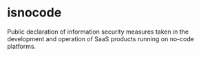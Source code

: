 # isnocode
Public declaration of information security measures taken in the development and operation of SaaS products running on no-code platforms.
